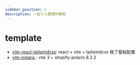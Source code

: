 ```yaml
---
sidebar_position: 1
description: 一些个人整理的模板
---
```


# template

- [vite-react-tailwindcss](https://github.com/quanscheng/vite-react-tailwindcss): react + vite + tailwindcss 做了基础配置
- [vite-polaris](https://github.com/quanscheng/vite-polaris) : vite 3 + shopify-polaris 8.2.2

